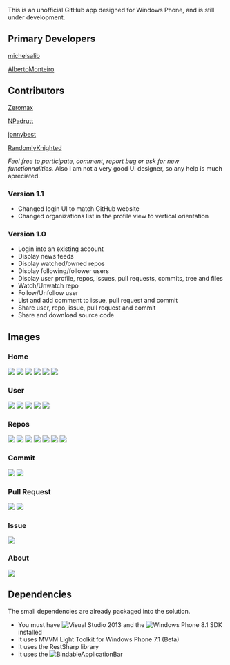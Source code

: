 This is an unofficial GitHub app designed for Windows Phone, and is still under development.

## Primary Developers
[michelsalib](https://github.com/michelsalib)

[AlbertoMonteiro](https://github.com/AlbertoMonteiro)

## Contributors
[Zeromax](https://github.com/Zeromax)

[NPadrutt](https://github.com/NPadrutt)

[jonnybest](https://github.com/jonnybest)

[RandomlyKnighted](https://github.com/RandomlyKnighted)


*Feel free to participate, comment, report bug or ask for new functionnalities.* Also I am not a very good UI designer, so any help is much apreciated.

### Version 1.1
- Changed login UI to match GitHub website
- Changed organizations list in the profile view to vertical orientation


### Version 1.0
- Login into an existing account
- Display news feeds
- Display watched/owned repos
- Display following/follower users
- Display user profile, repos, issues, pull requests, commits, tree and files
- Watch/Unwatch repo
- Follow/Unfollow user
- List and add comment to issue, pull request and commit
- Share user, repo, issue, pull request and commit
- Share and download source code

## Images

### Home
![](https://github.com/michelsalib/Gi7/raw/master/Screens/Home/NewsFeed.png) ![](https://github.com/michelsalib/Gi7/raw/master/Screens/Home/Repos.png) ![](https://github.com/michelsalib/Gi7/raw/master/Screens/Home/Following.png) ![](https://github.com/michelsalib/Gi7/raw/master/Screens/Home/Follower.png) ![](https://github.com/michelsalib/Gi7/raw/master/Screens/Home/Profile.png) ![](https://github.com/michelsalib/Gi7/raw/master/Screens/Home/Explore.png) 

### User
![](https://github.com/michelsalib/Gi7/raw/master/Screens/User/Feed.png) ![](https://github.com/michelsalib/Gi7/raw/master/Screens/User/Details.png) ![](https://github.com/michelsalib/Gi7/raw/master/Screens/User/Followings.png) ![](https://github.com/michelsalib/Gi7/raw/master/Screens/User/Followers.png) ![](https://github.com/michelsalib/Gi7/raw/master/Screens/User/Repos.png) 

### Repos
![](https://github.com/michelsalib/Gi7/raw/master/Screens/Repo/Repo.png) ![](https://github.com/michelsalib/Gi7/raw/master/Screens/Repo/Tree.png) ![](https://github.com/michelsalib/Gi7/raw/master/Screens/Repo/File.png) ![](https://github.com/michelsalib/Gi7/raw/master/Screens/Repo/Commits.png) ![](https://github.com/michelsalib/Gi7/raw/master/Screens/Repo/Issues.png) ![](https://github.com/michelsalib/Gi7/raw/master/Screens/Repo/PullRequests.png) ![](https://github.com/michelsalib/Gi7/raw/master/Screens/Repo/Watchers.png) 

### Commit
![](https://github.com/michelsalib/Gi7/raw/master/Screens/Commit/Details.png) ![](https://github.com/michelsalib/Gi7/raw/master/Screens/Commit/Comments.png) 

### Pull Request
![](https://github.com/michelsalib/Gi7/raw/master/Screens/PullRequest/Details.png) ![](https://github.com/michelsalib/Gi7/raw/master/Screens/PullRequest/Comments.png) 

### Issue
![](https://github.com/michelsalib/Gi7/raw/master/Screens/Issue/Details.png) 

### About
![](https://github.com/michelsalib/Gi7/raw/master/Screens/About.png) 

## Dependencies
The small dependencies are already packaged into the solution.

- You must have ![Visual Studio 2013](http://www.visualstudio.com/) and the ![Windows Phone 8.1 SDK](https://dev.windows.com/en-us/develop/download-phone-sdk) installed
- It uses MVVM Light Toolkit for Windows Phone 7.1 (Beta)
- It uses the RestSharp library
- It uses the ![BindableApplicationBar](http://bindableapplicationb.codeplex.com/)

